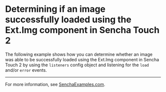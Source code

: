 # Determining if an image successfully loaded using the Ext.Img component in Sencha Touch 2 #

The following example shows how you can determine whether an image was able to be successfully loaded using the Ext.Img component in Sencha Touch 2 by using the `listeners` config object and listening for the `load` and/or `error` events.

---

For more information, see [SenchaExamples.com](http://senchaexamples.com/2012/02/29/determining-if-an-image-successfully-loaded-using-the-ext-img-component-in-sencha-touch-2/).